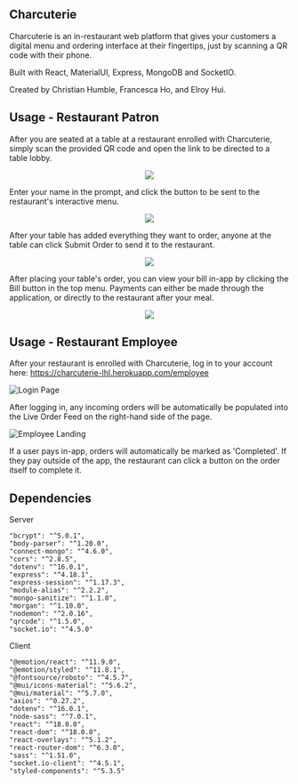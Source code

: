 ## Charcuterie

Charcuterie is an in-restaurant web platform that gives your customers a digital menu and ordering interface at their fingertips, just by scanning a QR code with their phone.

Built with React, MaterialUI, Express, MongoDB and SocketIO.

Created by Christian Humble, Francesca Ho, and Elroy Hui.

## Usage - Restaurant Patron

After you are seated at a table at a restaurant enrolled with Charcuterie, simply scan the provided QR code and open the link to be directed to a table lobby.

<p align="center">
    <img src="https://github.com/robotsch/charcuterie/blob/main/docs/menu_landing.png?raw=true">
</p>

Enter your name in the prompt, and click the button to be sent to the restaurant's interactive menu.

<p align="center">
    <img src="https://github.com/robotsch/charcuterie/blob/main/docs/menu_page.png?raw=true">
</p>

After your table has added everything they want to order, anyone at the table can click Submit Order to send it to the restaurant.

<p align="center">
    <img src="https://github.com/robotsch/charcuterie/blob/main/docs/current_order.png?raw=true">
</p>

After placing your table's order, you can view your bill in-app by clicking the Bill button in the top menu. Payments can either be made through the application, or directly to the restaurant after your meal.

<p align="center">
    <img src="https://raw.githubusercontent.com/robotsch/charcuterie/main/docs/bill_page.png">
</p>

## Usage - Restaurant Employee

After your restaurant is enrolled with Charcuterie, log in to your account here: https://charcuterie-lhl.herokuapp.com/employee

![Login Page](https://github.com/robotsch/charcuterie/blob/main/docs/signin.png?raw=true)


After logging in, any incoming orders will be automatically be populated into the Live Order Feed on the right-hand side of the page.

![Employee Landing](https://github.com/robotsch/charcuterie/blob/main/docs/orders.png?raw=true)

If a user pays in-app, orders will automatically be marked as 'Completed'. If they pay outside of the app, the restaurant can click a button on the order itself to complete it.

## Dependencies

Server

    "bcrypt": "^5.0.1",
    "body-parser": "^1.20.0",
    "connect-mongo": "^4.6.0",
    "cors": "^2.8.5",
    "dotenv": "^16.0.1",
    "express": "^4.18.1",
    "express-session": "^1.17.3",
    "module-alias": "^2.2.2",
    "mongo-sanitize": "^1.1.0",
    "morgan": "^1.10.0",
    "nodemon": "^2.0.16",
    "qrcode": "^1.5.0",
    "socket.io": "^4.5.0"

Client

    "@emotion/react": "^11.9.0",
    "@emotion/styled": "^11.8.1",
    "@fontsource/roboto": "^4.5.7",
    "@mui/icons-material": "^5.6.2",
    "@mui/material": "^5.7.0",
    "axios": "^0.27.2",
    "dotenv": "^16.0.1",
    "node-sass": "^7.0.1",
    "react": "^18.0.0",
    "react-dom": "^18.0.0",
    "react-overlays": "^5.1.2",
    "react-router-dom": "^6.3.0",
    "sass": "^1.51.0",
    "socket.io-client": "^4.5.1",
    "styled-components": "^5.3.5"
